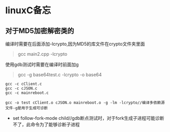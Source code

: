 # linuxC备忘
## 对于MD5加密解密类的
编译时需要在后面添加-lcrypto,因为MD5的库文件在crypto文件夹里面
> gcc main2.cpp -lcrypto

使用gdb测试时需要在编译时前面加g

> gcc -g base64test.c -lcrypto -o base64
```
gcc -c cClient.c
gcc -c cJSON.c
gcc -c mainreboot.c

gcc -o test cClient.o cJSON.o mainreboot.o -g -lm -lcrypto//编译多依赖源文件-g是用于生成可诊断
```
* set follow-fork-mode child//gdb断点测试时，对于fork生成子进程可能诊断不了，此命令为了能够诊断子进程